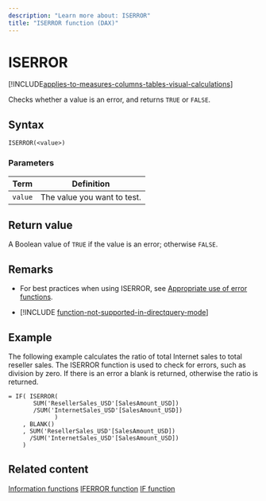 ```yaml
---
description: "Learn more about: ISERROR"
title: "ISERROR function (DAX)"
---
```

# ISERROR

[!INCLUDE[applies-to-measures-columns-tables-visual-calculations](includes/applies-to-measures-columns-tables-visual-calculations.md)]

Checks whether a value is an error, and returns `TRUE` or `FALSE`.

## Syntax

```dax
ISERROR(<value>)
```

### Parameters

|Term|Definition|
|--------|--------------|
|`value`|The value you want to test.|

## Return value

A Boolean value of `TRUE` if the value is an error; otherwise `FALSE`.

## Remarks

- For best practices when using ISERROR, see [Appropriate use of error functions](best-practices/dax-error-functions.md).

- [!INCLUDE [function-not-supported-in-directquery-mode](includes/function-not-supported-in-directquery-mode.md)]

## Example

The following example calculates the ratio of total Internet sales to total reseller sales. The ISERROR function is used to check for errors, such as division by zero. If there is an error a blank is returned, otherwise the ratio is returned.

```dax
= IF( ISERROR(
       SUM('ResellerSales_USD'[SalesAmount_USD])
       /SUM('InternetSales_USD'[SalesAmount_USD])
             )
    , BLANK()
    , SUM('ResellerSales_USD'[SalesAmount_USD])
      /SUM('InternetSales_USD'[SalesAmount_USD])
    )
```

## Related content

[Information functions](information-functions-dax.md)
[IFERROR function](iferror-function-dax.md)
[IF function](if-function-dax.md)
